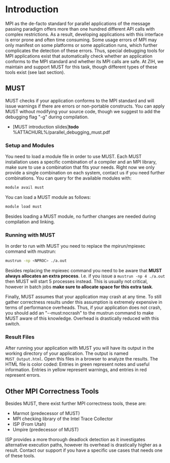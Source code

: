 # Introduction

MPI as the de-facto standard for parallel applications of the message passing paradigm offers
more than one hundred different API calls with complex restrictions. As a result, developing
applications with this interface is error prone and often time consuming. Some usage errors of MPI
may only manifest on some platforms or some application runs, which further complicates the
detection of these errors. Thus, special debugging tools for MPI applications exist that
automatically check whether an application conforms to the MPI standard and whether its MPI calls
are safe. At ZIH, we maintain and support MUST for this task, though different types of these tools
exist (see last section).

## MUST

MUST checks if your application conforms to the MPI standard and will issue warnings if there are
errors or non-portable constructs. You can apply MUST without modifying your source code, though we
suggest to add the debugging flag "-g" during compilation.

- [MUST introduction slides]**todo** %ATTACHURL%/parallel_debugging_must.pdf

### Setup and Modules

You need to load a module file in order to use MUST. Each MUST installation uses a specific
combination of a compiler and an MPI library, make sure to use a combination that fits your needs.
Right now we only provide a single combination on each system, contact us if you need further
combinations. You can query for the available modules with:

```Bash
module avail must
```

You can load a MUST module as follows:

```Bash
module load must
```

Besides loading a MUST module, no further changes are needed during compilation and linking.

### Running with MUST

In order to run with MUST you need to replace the mpirun/mpiexec command with mustrun:

```Bash
mustrun -np <NPROC> ./a.out
```

Besides replacing the mpiexec command you need to be aware that **MUST always allocates an extra
process**. I.e. if you issue a `mustrun -np 4 ./a.out` then MUST will start 5 processes instead.
This is usually not critical, however in batch jobs **make sure to allocate space for this extra
task**.

Finally, MUST assumes that your application may crash at any time. To still gather correctness
results under this assumption is extremely expensive in terms of performance overheads. Thus, if
your application does not crash, you should add an "--must:nocrash" to the mustrun command to make
MUST aware of this knowledge. Overhead is drastically reduced with this switch.

### Result Files

After running your application with MUST you will have its output in the working directory of your
application. The output is named `MUST_Output.html`. Open this files in a browser to analyze the
results. The HTML file is color coded: Entries in green represent notes and useful information.
Entries in yellow represent warnings, and entries in red represent errors.

## Other MPI Correctness Tools

Besides MUST, there exist further MPI correctness tools, these are:

-   Marmot (predecessor of MUST)
-   MPI checking library of the Intel Trace Collector
-   ISP (From Utah)
-   Umpire (predecessor of MUST)

ISP provides a more thorough deadlock detection as it investigates alternative execution paths,
however its overhead is drastically higher as a result. Contact our support if you have a specific
use cases that needs one of these tools.
